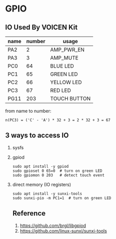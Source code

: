 GPIO
====

## IO Used By VOICEN Kit

| name       | number  | usage        |
|------------|---------|--------------|
| PA2        | 2       | AMP_PWR_EN   |
| PA3        | 3       | AMP_MUTE     |
| PC0        | 64      | BLUE LED     |
| PC1        | 65      | GREEN LED    |
| PC2        | 66      | YELLOW LED   |
| PC3        | 67      | RED LED      |
| PG11       | 203     | TOUCH BUTTON |

from name to number: 

`n(PC3) = ('C' - 'A') * 32 + 3 = 2 * 32 + 3 = 67`

## 3 ways to access IO
1. sysfs


2. gpiod

   ```
   sudo apt install -y gpiod
   sudo gpioset 0 65=0  # turn on green LED
   sudo gpiomon 0 203   # detect touch event 
   ```

3. direct memory (IO registers)

   ```
   sudo apt install -y sunxi-tools
   sudo sunxi-pio -m PC1=1  # turn on green LED
   ```

   ## Reference
   1. https://github.com/brgl/libgpiod
   2. https://github.com/linux-sunxi/sunxi-tools
   